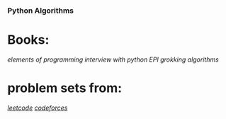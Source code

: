 ### Python Algorithms

# Books:
_elements of programming interview with python EPI_
_grokking algorithms_

# problem sets from:
_[leetcode](https://leetcode.come)_
_[codeforces](https://codeforces.com)_